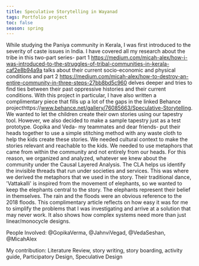 ```yaml
---
title: Speculative Storytelling in Wayanad
tags: Portfolio project
toc: false
season: spring
---
```


While studying the Paniya community in Kerala, I was first introduced to the severity of caste issues in India. I have covered all my research about the tribe in this two-part series- part 1 https://medium.com/micah-alex/how-i-was-introduced-to-the-struggles-of-tribal-communities-in-kerala-caf2e8b94a9a talks about their current socio-economic and physical conditions and part 2 https://medium.com/micah-alex/how-to-destroy-an-entire-community-in-three-steps-27bb8bd5c960 delves deeper and tries to find ties between their past oppressive histories and their current conditions. 
With this project in particular, I have also written a complimentary piece that fills up a lot of the gaps in the linked Behance projecthttps://www.behance.net/gallery/76085663/Speculative-Storytelling. 
We wanted to let the children create their own stories using our tapestry tool. However, we also decided to make a sample tapestry just as a test prototype. Gopika and Veda- my teammates and dear friends- put their heads together to use a simple stitching method with any waste cloth to help the kids create these stories.
We needed cultural context to make the stories relevant and reachable to the kids. We needed to use metaphors that came from within the community and not entirely from our heads. For this reason, we organized and analyzed, whatever we knew about the community under the Causal Layered Analysis. The CLA helps us identify the invisible threads that run under societies and services. This was where we derived the metaphors that we used in the story.
Their traditional dance, 'Vattakalli' is inspired from the movement of elephants, so we wanted to keep the elephants central to the story. The elephants represent their belief in themselves. The rain and the floods were an obvious reference to the 2018 floods.
This complimentary article reflects on how easy it was for me to simplify the problems that I was investigating and arrive at a solution that may never work. It also shows how complex systems need more than just linear/monocycle designs.

People Involved: @GopikaVerma,  @JahnviVegad, @VedaSeshan, @MicahAlex

My contribution: Literature Review, story writing, story boarding, activity guide, Participatory Design, Speculative Design